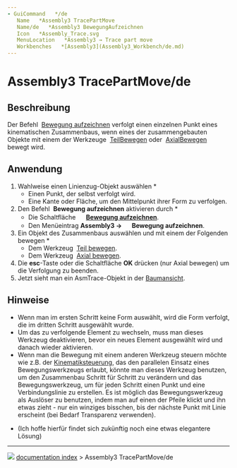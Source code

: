 ```yaml
---
- GuiCommand   */de
   Name   *Assembly3 TracePartMove
   Name/de   *Assembly3 BewegungAufzeichnen
   Icon   *Assembly_Trace.svg‎‎
   MenuLocation   *Assembly3 → Trace part move
   Workbenches   *[Assembly3](Assembly3_Workbench/de.md)
---
```


# Assembly3 TracePartMove/de

## Beschreibung

Der Befehl <img alt="" src=images/Assembly_Trace.svg  style="width   *24px;"> [Bewegung aufzeichnen](Assembly3_TracePartMove/de.md) verfolgt einen einzelnen Punkt eines kinematischen Zusammenbaus, wenn eines der zusammengebauten Objekte mit einem der Werkzeuge <img alt="" src=images/Assembly_Move.svg‎‎  style="width   *16px;"> [TeilBewegen](Assembly3_MovePart/de.md) oder <img alt="" src=images/Assembly_AxialMove.svg‎‎  style="width   *16px;"> [AxialBewegen](Assembly3_AxialMove/de.md) bewegt wird.

## Anwendung

1.  Wahlweise einen Linienzug-Objekt auswählen   *
    -   Einen Punkt, der selbst verfolgt wird.
    -   Eine Kante oder Fläche, um den Mittelpunkt ihrer Form zu verfolgen.
2.  Den Befehl <img alt="" src=images/Assembly_Trace.svg  style="width   *16px;"> **Bewegung aufzeichnen** aktivieren durch   *
    -   Die Schaltfläche **<img src="images/Assembly_Trace.svg" width=16px> [Bewegung aufzeichnen](Assembly3_TracePartMove/de.md)**.
    -   Den Menüeintrag **Assembly3 → <img src="images/Assembly_Trace.svg" width=16px> Bewegung aufzeichnen**.
3.  Ein Objekt des Zusammenbaus auswählen und mit einem der Folgenden bewegen   *
    -   Dem Werkzeug <img alt="" src=images/Assembly_Move.svg‎‎  style="width   *16px;"> [Teil bewegen](Assembly3_MovePart/de.md).
    -   Dem Werkzeug <img alt="" src=images/Assembly_AxialMove.svg‎‎  style="width   *16px;"> [Axial bewegen](Assembly3_AxialMove.md).
4.  Die **esc**-Taste oder die Schaltfläche **OK** drücken (nur Axial bewegen) um die Verfolgung zu beenden.
5.  Jetzt sieht man ein AsmTrace-Objekt in der [Baumansicht](Tree_view/de.md).

## Hinweise

-   Wenn man im ersten Schritt keine Form auswählt, wird die Form verfolgt, die im dritten Schritt ausgewählt wurde.
-   Um das zu verfolgende Element zu wechseln, muss man dieses Werkzeug deaktivieren, bevor ein neues Element ausgewählt wird und danach wieder aktivieren.
-   Wenn man die Bewegung mit einem anderen Werkzeug steuern möchte wie z.B. der [Kinematiksteuerung](Tutorial_KinematicController/de.md), das den parallelen Einsatz eines Bewegungswerkzeugs erlaubt, könnte man dieses Werkzeug benutzen, um den Zusammenbau Schritt für Schritt zu verändern und das Bewegungswerkzeug, um für jeden Schritt einen Punkt und eine Verbindungslinie zu erstellen. Es ist möglich das Bewegungswerkzeug als Auslöser zu benutzen, indem man auf einen der Pfeile klickt und ihn etwas zieht - nur ein winziges bisschen, bis der nächste Punkt mit Linie erscheint (bei Bedarf Transparenz verwenden).

   *   (Ich hoffe hierfür findet sich zukünftig noch eine etwas elegantere Lösung)



---
![](images/Right_arrow.png) [documentation index](../README.md) > Assembly3 TracePartMove/de
